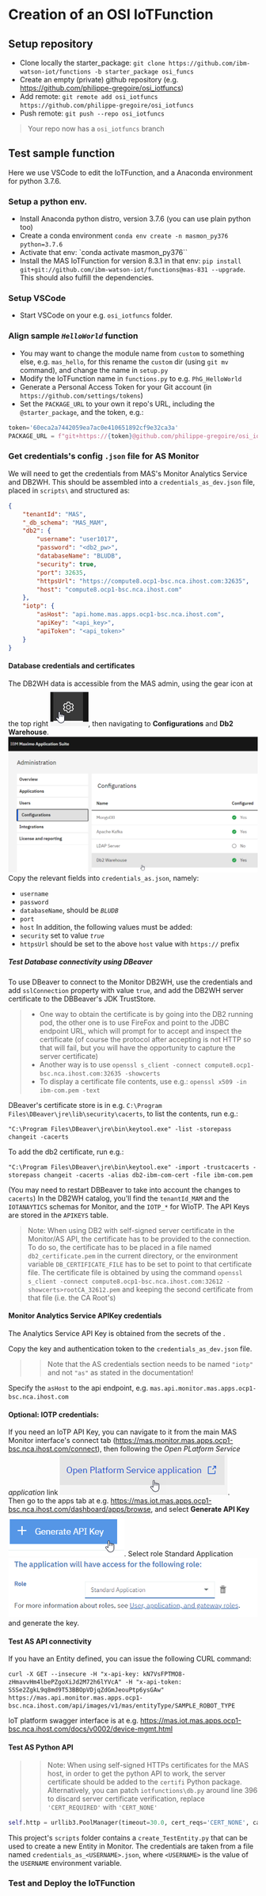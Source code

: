 # **Creation of an OSI IoTFunction**

## Setup repository
* Clone locally the starter_package: `git clone https://github.com/ibm-watson-iot/functions -b starter_package osi_funcs`
* Create an empty (private) github repository (e.g. https://github.com/philippe-gregoire/osi_iotfuncs)
* Add remote: `git remote add osi_iotfuncs https://github.com/philippe-gregoire/osi_iotfuncs`
* Push remote: `git push --repo osi_iotfuncs`
> Your repo now has a `osi_iotfuncs` branch

## Test sample function
Here we use VSCode to edit the IoTFunction, and a Anaconda environment for python 3.7.6.  

### Setup a python env.
* Install Anaconda python distro, version 3.7.6 (you can use plain python too)
* Create a conda environment `conda env create -n masmon_py376 python=3.7.6`
* Activate that env: `conda activate masmon_py376``
* Install the MAS IoTFunction for version 8.3.1 in that env: `pip install git+git://github.com/ibm-watson-iot/functions@mas-831 --upgrade`. This should also fulfill the dependencies.

### Setup VSCode
* Start VSCode on your e.g. `osi_iotfuncs` folder.

### Align sample *`HelloWorld`* function
* You may want to change the module name from `custom` to something else, e.g. `mas_hello`, for this rename the `custom` dir (using `git mv` command), and change the name in `setup.py`
* Modify the IoTFunction name in `functions.py` to e.g. `PhG_HelloWorld`
* Generate a Personal Access Token for your Git account (in `https://github.com/settings/tokens`)
* Set the `PACKAGE_URL` to your own it repo's URL, including the `@starter_package`, and the token, e.g.:
``` python
token='60eca2a7442059ea7ac0e410651892cf9e32ca3a'
PACKAGE_URL = f"git+https://{token}@github.com/philippe-gregoire/osi_iotfuncs@starter_package"
```

### Get credentials's config `.json` file for AS Monitor
We will need to get the credentials from MAS's Monitor Analytics Service and DB2WH.
This should be assembled into a `credentials_as_dev.json` file, placed in `scripts\` and structured as:
``` json
{
    "tenantId": "MAS",
    "_db_schema": "MAS_MAM",
    "db2": {
        "username": "user1017",
        "password": "<db2_pw>",
        "databaseName": "BLUDB",
        "security": true,
        "port": 32635,
        "httpsUrl": "https://compute8.ocp1-bsc.nca.ihost.com:32635",
        "host": "compute8.ocp1-bsc.nca.ihost.com"
    },
    "iotp": {
        "asHost": "api.home.mas.apps.ocp1-bsc.nca.ihost.com",
        "apiKey": "<api_key>",
        "apiToken": "<api_token>"
    }
}
```

#### Database credentials and certificates
The DB2WH data is accessible from the MAS admin, using the gear icon at the top right ![](OSI_IoTFunctions.assets/OSI_IoTFunctions-cc2825f0.png), then navigating to **Configurations** and **Db2 Warehouse**.
![](OSI_IoTFunctions.assets/OSI_IoTFunctions-72116295.png)
Copy the relevant fields into `credentials_as.json`, namely:
 * `username`
 * `password`
 * `databaseName`, should be *`BLUDB`*
 * `port`
 * `host`
In addition, the following values must be added:
 * `security` set to value *`true`*
 * `httpsUrl` should be set to the above `host` value with `https://` prefix

##### Test Database connectivity using *DBeaver*
To use DBeaver to connect to the Monitor DB2WH, use the credentials and add `sslConnection` property with value `true`, and add the DB2WH server certificate to the DBBeaver's JDK TrustStore.
>* One way to obtain the certificate is by going into the DB2 running pod, the other one is to use FireFox and point to the JDBC endpoint URL, which will prompt for to accept and inspect the certificate (of course the protocol after accepting is not HTTP so that will fail, but you will have the opportunity to capture the server certificate)
>* Another way is to use
`openssl s_client -connect compute8.ocp1-bsc.nca.ihost.com:32635 -showcerts`
>* To display a certificate file contents, use e.g.:
`openssl x509 -in ibm-com.pem -text`

DBeaver's certificate store is in e.g. `C:\Program Files\DBeaver\jre\lib\security\cacerts`, to list the contents, run e.g.:
```
"C:\Program Files\DBeaver\jre\bin\keytool.exe" -list -storepass changeit -cacerts
```
To add the db2 certificate, run e.g.:
```
"C:\Program Files\DBeaver\jre\bin\keytool.exe" -import -trustcacerts -storepass changeit -cacerts -alias db2-ibm-com-cert -file ibm-com.pem
```
(You may need to restart DBBeaver to take into account the changes to `cacerts`)
In the DB2WH catalog, you'll find the `tenantId_MAM` and the `IOTANAYTICS` schemas for Monitor, and the `IOTP_*` for WIoTP. The API Keys are stored in the `APIKEYS` table.

> Note: When using DB2 with self-signed server certificate in the Monitor/AS API, the certificate has to be provided to the connection.
> To do so, the certificate has to be placed in a file named `db2_certificate.pem` in the current directory, or the environment variable `DB_CERTIFICATE_FILE` has to be set to point to that certificate file.
> The certificate file is obtained by using the command
`openssl s_client -connect compute8.ocp1-bsc.nca.ihost.com:32612 -showcerts>rootCA_32612.pem`
and keeping the second certificate from that file (i.e. the CA Root's)

#### Monitor Analytics Service APIKey credentials
The Analytics Service API Key is obtained from the secrets of the .

Copy the key and authentication token to the `credentials_as_dev.json` file.
>> Note that the AS credentials section needs to be named `"iotp"` and not `"as"` as stated in the documentation!

Specify the `asHost` to the api endpoint, e.g. `mas.api.monitor.mas.apps.ocp1-bsc.nca.ihost.com`

#### Optional: IOTP credentials:
If you need an IoTP API Key, you can navigate to it from the main MAS Monitor interface's connect tab (https://mas.monitor.mas.apps.ocp1-bsc.nca.ihost.com/connect), then following the *Open PLatform Service application*  link ![](OSI_IoTFunctions.assets/OSI_IoTFunctions-c495e1a2.png).    
Then go to the apps tab at e.g. https://mas.iot.mas.apps.ocp1-bsc.nca.ihost.com/dashboard/apps/browse, and select **Generate API Key** ![](OSI_IoTFunctions.assets/OSI_IoTFunctions-787a6ee5.png).
Select role Standard Application ![](OSI_IoTFunctions.assets/OSI_IoTFunctions-5d0e3fa8.png) and generate the key.

#### Test AS API connectivity
If you have an Entity defined, you can issue the following CURL command:
```
curl -X GET --insecure -H "x-api-key: kN7VsFPTMO8-zHmavvHm4lbePZgoXiJd2M72h6lYVcA" -H "x-api-token: SSSe2ZgkL9q8md9T53BBOpVDjqZdGmJeouPtp6ysGAw" https://mas.api.monitor.mas.apps.ocp1-bsc.nca.ihost.com/api/images/v1/mas/entityType/SAMPLE_ROBOT_TYPE
```

IoT platform swagger interface is at e.g. https://mas.iot.mas.apps.ocp1-bsc.nca.ihost.com/docs/v0002/device-mgmt.html

#### Test AS Python API
>> Note: When using self-signed HTTPs certificates for the MAS host, in order to get the python API to work, the server certificate should be added to the `certifi` Python package.
>> Alternatively, you can patch `iotfunctions\db.py` around line 396 to discard server certificate verification, replace `'CERT_REQUIRED'` with `'CERT_NONE'`
``` python
self.http = urllib3.PoolManager(timeout=30.0, cert_reqs='CERT_NONE', ca_certs=certifi.where())
```
This project's `scripts` folder contains a `create_TestEntity.py` that can be used to create a new Entity in Monitor. The credentials are taken from a file named `credentials_as_<USERNAME>.json`, where `<USERNAME>` is the value of the `USERNAME` environment variable.

### Test and Deploy the IoTFunction
